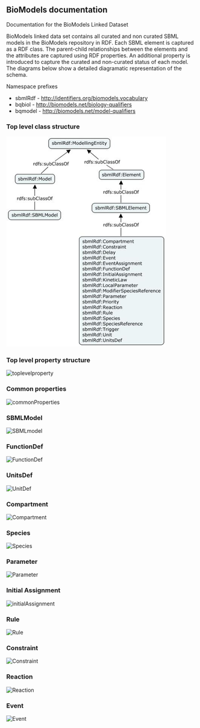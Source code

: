 ## BioModels documentation 

Documentation for the BioModels Linked Dataset

BioModels linked data set contains all curated and non curated SBML models in the BioModels repository in RDF. Each SBML element is captured as a RDF class. The parent-child relationships between the elements and the attributes are captured using RDF properties. An additional property is introduced to capture the curated and non-curated status of each model. The diagrams below show a detailed diagramatic representation of the schema. 

Namespace prefixes

   - sbmlRdf - http://identifiers.org/biomodels.vocabulary
   - bqbiol - http://biomodels.net/biology-qualifiers
   - bqmodel - http://biomodels.net/model-qualifiers


### Top level class structure
![toplevelclassstructure](https://github.com/EBISPOT/RDF-platform/blob/gh-pages/static/biomodels/topLevelClassStructure-424x557.jpeg?raw=true)

### Top level property structure
![toplevelproperty](../static/biomodels/topLevelPropertyStructure-851x648.jpg?raw=true)

### Common properties
![commonProperties](../static/biomodels/commonProperties.jpg?raw=true)

### SBMLModel
![SBMLmodel](../static/biomodels/sbmlModelProperties.jpg?raw=true)

### FunctionDef
![FunctionDef](../static/biomodels/functionDefProperties.jpg?raw=true)

### UnitsDef
![UnitDef](../static/biomodels/unitsDefProperties.jpg?raw=true)

### Compartment
![Compartment](../static/biomodels/compartmentProperties.jpg?raw=true)

### Species
![Species](../static/biomodels/speciesProperties.jpg?raw=true)

### Parameter
![Parameter](../static/biomodels/parameterProperties.jpg?raw=true)

### Initial Assignment
![initialAssignment](../static/biomodels/initAssignProperties.jpg?raw=true)

### Rule
![Rule](../static/biomodels/ruleProperties.jpg?raw=true)

### Constraint
![Constraint](../static/biomodels/constraintProperties.jpg?raw=true)

### Reaction
![Reaction](../static/biomodels/reaction.jpg?raw=true)

### Event
![Event](../static/biomodels/eventProperties.jpg?raw=true)
